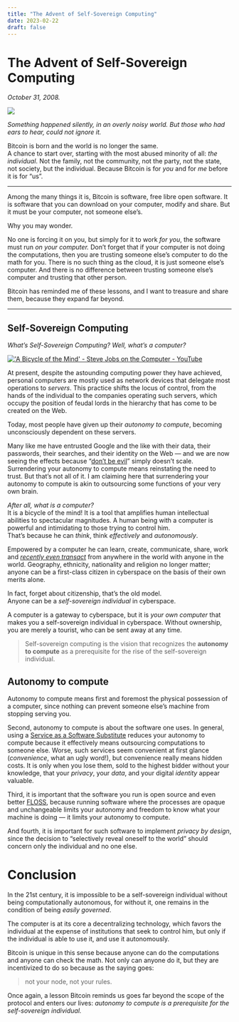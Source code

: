 ```yaml
---
title: "The Advent of Self-Sovereign Computing"
date: 2023-02-22
draft: false
---
```


# The Advent of Self-Sovereign Computing

*October 31, 2008.*

![](https://miro.medium.com/v2/resize:fit:875/0*1QGT3nKFSta-rG8c.jpg)

*Something happened silently, in an overly noisy world. But those who had ears to hear, could not ignore it.*

Bitcoin is born and the world is no longer the same.  
A chance to start over, starting with the most abused minority of all: *the individual*. Not the family, not the community, not the party, not the state, not society, but the individual.
Because Bitcoin is for *you* and for *me* before it is for “us”.

---

Among the many things it is, Bitcoin is software, free libre open 
software. It is software that you can download on your computer, modify 
and share. But it must be your computer, not someone else’s.

Why you may wonder.

No one is forcing it on you, but simply for it to work *for you*, the software must run *on your computer.* Don’t forget that if your computer is not doing the computations, then 
you are trusting someone else’s computer to do the math for you. There 
is no such thing as the cloud, it is just someone else’s computer. And 
there is no difference between trusting someone else’s computer and 
trusting that other person.

Bitcoin has reminded me of these lessons, and I want to treasure and share them, because they expand far beyond.

---

## Self-Sovereign Computing

*What’s Self-Sovereign Computing? Well, what’s a computer?*

[![&#39;A Bicycle of the Mind&#39; - Steve Jobs on the Computer - YouTube](https://img.youtube.com/vi/L40B08nWoMk/0.jpg)](https://www.youtube.com/watch?v=L40B08nWoMk)

At present, despite the astounding computing power they have achieved, personal computers are mostly used as network devices that delegate most operations to *servers*. This practice shifts the locus of control, from the hands of the individual to the companies operating such servers, which occupy the position of feudal lords in the
hierarchy that has come to be created on the Web.

Today, most people have given up their *autonomy to compute*, becoming unconsciously dependent on these servers.

Many like me have entrusted Google and the like with their data, their 
passwords, their searches, and their identity on the Web — and we are 
now seeing the effects because “[don’t be evil](https://en.wikipedia.org/wiki/Don%27t_be_evil)” simply doesn’t scale.  
Surrendering your autonomy to compute means reinstating the need to trust. But that’s not all of it. I am claiming here that surrendering your autonomy to compute is akin to outsourcing some functions of your very own brain.

*After all, what is a computer?*  
It is a bicycle of the mind! It is a tool that amplifies human intellectual abilities to 
spectacular magnitudes. A human being with a computer is powerful and 
intimidating to those trying to control him.  
That’s because he can *think*, think *effectively* and *autonomously*.

Empowered by a computer he can learn, create, communicate, share, work and [*recently even transact*](https://bitcoin.org/en/resources) from anywhere in the world with anyone in the world. Geography, 
ethnicity, nationality and religion no longer matter; anyone can be a 
first-class citizen in cyberspace on the basis of their own merits 
alone.

In fact, forget about citizenship, that’s the old model.  
Anyone can be a *self-sovereign individual* in cyberspace.

A computer is a gateway to cyberspace, but it is *your own computer* that makes you a self-sovereign individual in cyberspace. Without 
ownership, you are merely a tourist, who can be sent away at any time.

> Self-sovereign computing is the vision that recognizes the **autonomy to compute** as a prerequisite for the rise of the self-sovereign individual.

## Autonomy to compute

Autonomy to compute means first and foremost the physical possession of a
 computer, since nothing can prevent someone else’s machine from 
stopping serving you.

Second, autonomy to compute is about the software one uses. In general, using a [Service as a Software Substitute](https://www.gnu.org/philosophy/who-does-that-server-really-serve.html.en) reduces your autonomy to compute because it effectively means outsourcing computations to someone else. Worse, such services seem convenient at first glance (*convenience*, what an ugly word!), but convenience really means hidden costs. It is only when you lose them, sold to the highest bidder without your knowledge, that your *privacy*, your *data*, and your digital *identity* appear valuable.

Third, it is important that the software you run is open source and even better [FLOSS](https://en.wikipedia.org/wiki/Free_and_open-source_software),
because running software where the processes are opaque and unchangeable limits your autonomy and freedom to know what your machine is doing — it limits your autonomy to compute.

And fourth, it is important for such software to implement *privacy by design*, since the decision to “selectively reveal oneself to the world” should concern only the individual and no one else.

# Conclusion

In the 21st century, it is impossible to be a self-sovereign individual without being computationally autonomous, for without it, one remains in the condition of being *easily governed*.

The computer is at its core a decentralizing technology, which favors 
the individual at the expense of institutions that seek to control him, 
but only if the individual is able to use it, and use it autonomously.

Bitcoin is unique in this sense because anyone can do the computations and anyone can check the math. Not only can anyone do it, but they are incentivized to do so 
because as the saying goes:

> not your node, not your rules.

Once again, a lesson Bitcoin reminds us goes far beyond the scope of the protocol and enters our lives: *autonomy to compute is a prerequisite for the self-sovereign individual.*


